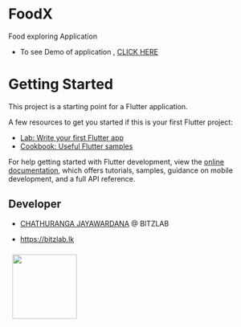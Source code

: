 # FoodX

Food exploring Application 

- To see Demo of application , [CLICK HERE](https://bitzlab.lk/projects/foodx/#/)



# Getting Started

This project is a starting point for a Flutter application.

A few resources to get you started if this is your first Flutter project:

- [Lab: Write your first Flutter app](https://docs.flutter.dev/get-started/codelab)
- [Cookbook: Useful Flutter samples](https://docs.flutter.dev/cookbook)

For help getting started with Flutter development, view the
[online documentation](https://docs.flutter.dev/), which offers tutorials,
samples, guidance on mobile development, and a full API reference.

## Developer

- [CHATHURANGA JAYAWARDANA](https://github.com/SCJ2798/) @ BITZLAB

- https://bitzlab.lk
<div style="padding:8px">
    <img src="https://bitzlab.lk/img/bitzlab.svg" width="128">
</div>
